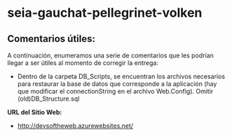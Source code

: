 # seia-gauchat-pellegrinet-volken
## Comentarios útiles:

A continuación, enumeramos una serie de comentarios que les podrían llegar a ser útiles al momento de corregir la entrega:

  - Dentro de la carpeta DB_Scripts, se encuentran los archivos necesarios para restaurar la base de datos que corresponde a la aplicación (hay que modificar el connectionString en el archivo Web.Config). Omitir (old)DB_Structure.sql
  
**URL del Sitio Web:**
  - http://devsoftheweb.azurewebsites.net/
